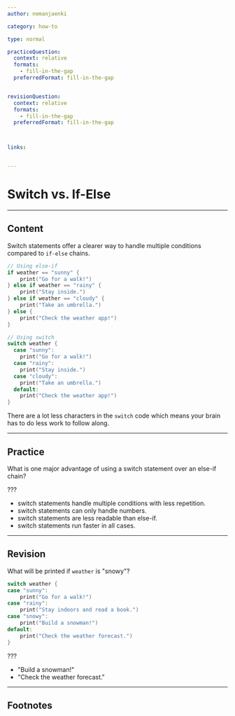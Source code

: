 ```yaml
---
author: nemanjaenki

category: how-to

type: normal

practiceQuestion:
  context: relative
  formats:
    - fill-in-the-gap
  preferredFormat: fill-in-the-gap


revisionQuestion:
  context: relative
  formats:
    - fill-in-the-gap
  preferredFormat: fill-in-the-gap



links:


---
```


# Switch vs. If-Else

---
## Content

Switch statements offer a clearer way to handle multiple conditions compared to `if-else` chains.

```swift
// Using else-if
if weather == "sunny" {
    print("Go for a walk!")
} else if weather == "rainy" {
    print("Stay inside.")
} else if weather == "cloudy" {
    print("Take an umbrella.")
} else {
    print("Check the weather app!")
}
```
```swift
// Using switch
switch weather {
  case "sunny":
    print("Go for a walk!")
  case "rainy":
    print("Stay inside.")
  case "cloudy":
    print("Take an umbrella.")
  default:
    print("Check the weather app!")
}
```

There are a lot less characters in the `switch` code which means your brain has to do less work to follow along.

---
## Practice

What is one major advantage of using a switch statement over an else-if chain?

???

- switch statements handle multiple conditions with less repetition.
- switch statements can only handle numbers.
- switch statements are less readable than else-if.
- switch statements run faster in all cases.



---
## Revision

What will be printed if `weather` is "snowy"?

```swift
switch weather {
case "sunny":
    print("Go for a walk!")
case "rainy":
    print("Stay indoors and read a book.")
case "snowy":
    print("Build a snowman!")
default:
    print("Check the weather forecast.")
}
```

???

- "Build a snowman!"
- "Check the weather forecast."


---
## Footnotes


